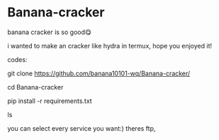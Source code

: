 # Banana-cracker

banana cracker is so good😋

i wanted to make an cracker like hydra in termux, hope you enjoyed it!

codes:

git clone https://github.com/banana10101-wq/Banana-cracker/

cd Banana-cracker

pip install -r requirements.txt

ls

you can select every service you want:) theres ftp,


